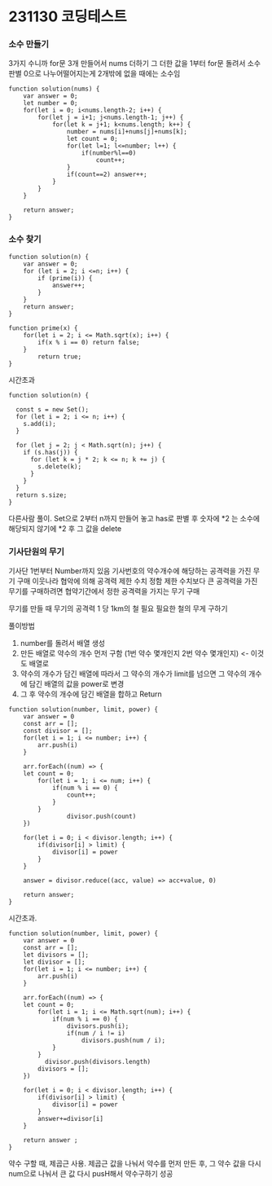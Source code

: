 # 231130 코딩테스트

### 소수 만들기

3가지 수니까 for문 3개 만들어서 nums 더하기
그 더한 값을 1부터 for문 돌려서 소수 판별 0으로 나누어떨어지는게 2개밖에 없을 때에는 소수임

```
function solution(nums) {
    var answer = 0;
    let number = 0;
    for(let i = 0; i<nums.length-2; i++) {
        for(let j = i+1; j<nums.length-1; j++) {
            for(let k = j+1; k<nums.length; k++) {
                number = nums[i]+nums[j]+nums[k];
                let count = 0;
                for(let l=1; l<=number; l++) {
                    if(number%l==0)
                        count++;
                }
                if(count==2) answer++;
            }
        }
    }

    return answer;
}

```

### 소수 찾기

```
function solution(n) {
    var answer = 0;
    for (let i = 2; i <=n; i++) {
        if (prime(i)) {
            answer++;
        }
    }
    return answer;
}

function prime(x) {
    for(let i = 2; i <= Math.sqrt(x); i++) {
        if(x % i == 0) return false;
    }
        return true;
}
```

시간초과

```
function solution(n) {

  const s = new Set();
  for (let i = 2; i <= n; i++) {
    s.add(i);
  }

  for (let j = 2; j < Math.sqrt(n); j++) {
    if (s.has(j)) {
      for (let k = j * 2; k <= n; k += j) {
        s.delete(k);
      }
    }
  }
  return s.size;
}
```

다른사람 풀이. Set으로 2부터 n까지 만들어 놓고 has로 판별 후
숫자에 *2 는 소수에 해당되지 않기에 *2 후 그 값을 delete

### 기사단원의 무기

기사단 1번부터 Number까지 있음
기사번호의 약수개수에 해당하는 공격력을 가진 무기 구매
이웃나라 협악에 의해 공격력 제한 수치 정함
제한 수치보다 큰 공격력을 가진 무기를 구매하려면 협약기간에서 정한 공격력을 가지는 무기 구매

무기를 만들 때 무기의 공격력 1 당 1km의 철 필요
필요한 철의 무게 구하기

풀이방법

1. number를 돌려서 배열 생성
2. 만든 배열로 약수의 개수 먼저 구함 (1번 약수 몇개인지 2번 약수 몇개인지) <- 이것도 배열로
3. 약수의 개수가 담긴 배열에 따라서 그 약수의 개수가 limit를 넘으면 그 약수의 개수에 담긴 배열의 값을 power로 변경
4. 그 후 약수의 개수에 담긴 배열을 합하고 Return

```
function solution(number, limit, power) {
    var answer = 0
    const arr = [];
    const divisor = [];
    for(let i = 1; i <= number; i++) {
        arr.push(i)
    }

    arr.forEach((num) => {
    let count = 0;
        for(let i = 1; i <= num; i++) {
            if(num % i == 0) {
                count++;
            }
        }
                divisor.push(count)
    })

    for(let i = 0; i < divisor.length; i++) {
        if(divisor[i] > limit) {
            divisor[i] = power
        }
    }

    answer = divisor.reduce((acc, value) => acc+value, 0)

    return answer;
}
```

시간초과.

```
function solution(number, limit, power) {
    var answer = 0
    const arr = [];
    let divisors = [];
    let divisor = [];
    for(let i = 1; i <= number; i++) {
        arr.push(i)
    }

    arr.forEach((num) => {
    let count = 0;
        for(let i = 1; i <= Math.sqrt(num); i++) {
            if(num % i == 0) {
                divisors.push(i);
                if(num / i != i)
                    divisors.push(num / i);
            }
        }
          divisor.push(divisors.length)
        divisors = [];
    })

    for(let i = 0; i < divisor.length; i++) {
        if(divisor[i] > limit) {
            divisor[i] = power
        }
        answer+=divisor[i]
    }

    return answer ;
}
```

약수 구할 때, 제곱근 사용.
제곱근 값을 나눠서 약수를 먼저 만든 후, 그 약수 값을 다시 num으로 나눠서 큰 값 다시 pusH해서 약수구하기
성공
